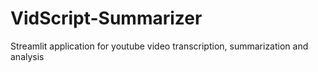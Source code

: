 # VidScript-Summarizer
Streamlit application for youtube video transcription, summarization and analysis
